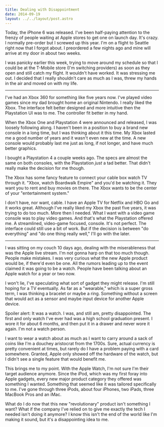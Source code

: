 ```yaml
---
title: Dealing with Disappointment
date: 2014-09-19
layout: ../../layout/post.astro
---
```


Today, the iPhone 6 was released. I've been half-paying attention to the frenzy of people waiting at Apple stores to get one on launch day. It's crazy. I normally pre-order but I screwed up this year. I'm on a flight to Seattle right now that I forgot about. I preordered a few nights ago and mine will arrive at my door in about two weeks.

I was panicky earlier this week, trying to move around my schedule so that I could be at the T-Mobile store (I'm switching providers) as soon as they open and still catch my flight. It wouldn't have worked. It was stressing me out. I decided that I really shouldn't care as much as I was, threw my hands in the air and moved on with my life.

---

I've had an Xbox 360 for something like five years now. I've played video games since my dad brought home an original Nintendo. I really liked the Xbox. The interface felt better designed and more intuitive then the Playstation UI was to me. The controller fit better in my hand.

When the Xbox One and Playstation 4 were announced and released, I was loosely following along. I haven't been in a position to buy a brand new console in a long time, but I was thinking about it this time. My Xbox lasted me a good number of years and it wasn't even new at the time. A new console would probably last me just as long, if not longer, and have much better graphics.

I bought a Playstation 4 a couple weeks ago. The specs are almost the same on both consoles, with the Playstation _just_ a tad better. That didn't really make the decision for me though.

The Xbox has some fancy feature to connect your cable box watch TV through it. "Xbox, watch Boardwalk Empire" and you'd be watching it. They want you to rent and buy movies on there. The Xbox wants to be the center of your "entertainment system."

I don't have, nor want, cable. I have an Apple TV for Netflix and HBO Go and it works great. Although I've really liked my Xbox the past five years, it was trying to do too much. More then I needed. What I want with a video game console was to play video games. And that's what the Playstation offered me. A streamlined, video-game focused, console. It's not perfect. The interface could still use a bit of work. But if the decision is between "do everything" and "do one thing really well," I'll go with the later.

---

I was sitting on my couch 10 days ago, dealing with the miserableness that was the Apple live stream. I'm not gonna harp on that too much though. People make mistakes. I was very curious what the new Apple product would be, if there'd even be one. All the rumors leading up to the event claimed it was going to be a watch. People have been talking about an Apple watch for a year or two now.

I won't lie, I've speculating what sort of gadget they might release. I'm still hoping for a TV eventually. As far as a "wearable," which is a super gross term, I was thinking a bracelet or maybe a ring. Something without a screen that would act as a sensor and maybe input device for another Apple device.

Spoiler alert: It was a watch. I was, and still am, pretty disappointed. The first and only watch I've ever had was a high school graduation present. I wore it for about 6 months, and then put it in a drawer and never wore it again. I'm not a watch person.

I want to wear a watch about as much as I want to carry around a sack of coins like I'm a douchey aristocrat from the 1700s. Sure, actual currency is pretty convenient at times, but rarely do I have a problem paying with a card somewhere. Granted, Apple only showed off the hardware of the watch, but I didn't see a single feature that would benefit me.

This brings me to my point. With the Apple Watch, I'm not sure I'm their target audience anymore. Since the iPod, which was my first foray into Apple gadgets, every new major product category they offered was something I wanted. Something that seemed like it was tailored specifically to me. I've gone through three iPods, about four iPhones, two iPads, three MacBook Pros and an iMac.

What do I do now that this new "revolutionary" product isn't something I want? What if the company I've relied on to give me exactly the tech I needed isn't doing it anymore? I know this isn't the end of the world like I'm making it sound, but it's a disappointing idea to me.
